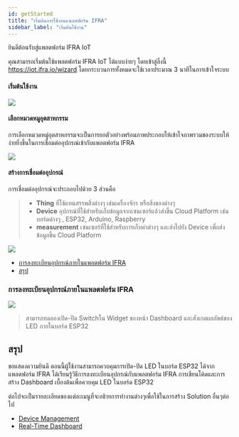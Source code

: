 ```yaml
---
id: getStarted
title: "เริ่มต้นการใช้งานแพลตฟอร์ม IFRA"
sidebar_label: "เริ่มต้นใช้งาน"
---
```


ยินดีต้อนรับสู่แพลตฟอร์ม IFRA IoT


คุณสามารถเริ่มต้นใช้แพลตฟอร์ม IFRA IoT ได้แบบง่ายๆ โดยเข้าสู่ลิ้งนี้ https://iot.ifra.io/wizard โดยกระบวนการทั้งหมดจะใช้เวลาประมาณ 3 นาทีในการเข้าใจระบบ


#### เริ่มต้นใช้งาน

<div class="frame">
<img src="/img/getstart2.png"></img>
</div>


#### เลือกหมวดหมูอุตสาหกรรม
การเลือกหมวดหมู่อุตสาหกรรมจะเป็นการยกตัวอย่างพร้อมภาพประกอบให้เข้าใจภาพรวมของระบบให้ง่ายยิ่งขึ้นในการเชื่อมต่ออุปกรณ์เข้ากับแพลตฟอร์ม IFRA
<div class="frame">
<img src="/img/getstart3.png"></img>
</div>

#### สร้างการเชื่อมต่ออุปกรณ์
การเชื่อมต่ออุปกรณ์จะประกอบไปด้วย 3 ส่วนคือ 
> - **Thing** ที่ใช้แทนสรรพสิ่งต่างๆ เช่นเครื่องจักร หรือสิ่งของต่างๆ
> - **Device** อุปกรณ์ที่ใช้สำหรับเก็บข้อมูลจากเซนเซอร์แล้วส่งขึ้น Cloud Platform  เช่น บอร์ดต่างๆ , ESP32, Arduino, Raspberry
> - **measurement** เซนเซอร์ที่ใช้สำหรับการเก็บค่าต่างๆ และส่งไปยัง Device เพื่อส่งข้อมูลขึ้น Cloud Platform


<div class="frame">
<img src="/img/getstart4.png"></img>
</div>



- [การลงทะเบียนอุปกรณ์ภายในแพลตฟอร์ม IFRA](#การลงทะเบียนอุปกรณ์ภายในแพลตฟอร์ม-ifra)
- [สรุป](#สรุป)

### การลงทะเบียนอุปกรณ์ภายในแพลตฟอร์ม IFRA   
 
<div class="frame">
<img src="/img/getstart1.png"></img>
</div>

> สามารถทดลองเปิด-ปิด Switchใน Widget ของหน้า Dashboard และสังเกตผลลัพธ์ของ LED ภายในบอร์ด ESP32

## สรุป
ขอแสดงความยินดี ตอนนี้ผู้ใช้งานสามารถควบคุมการเปิด-ปิด LED ในบอร์ด ESP32 ได้จากแพลตฟอร์ม IFRA
ได้เรียนรู้วิธีการลงทะเบียนอุปกรณ์กับแพลตฟอร์ม IFRA การเขียนโค้ดและการสร้าง Dashboard เบื้องต้นเพื่อควบคุม LED ในบอร์ด ESP32 

ต่อไปจะเป็นรายละเอียดของแต่ละเมนูที่จะอธิายการทำงานต่างๆเพื่อใช้ในการสร้าง Solution อื่นๆต่อไป
* [Device Management](/docs/Device_management/thing)
* [Real-Time Dashboard](/docs/Dashboard/chart_widget)






